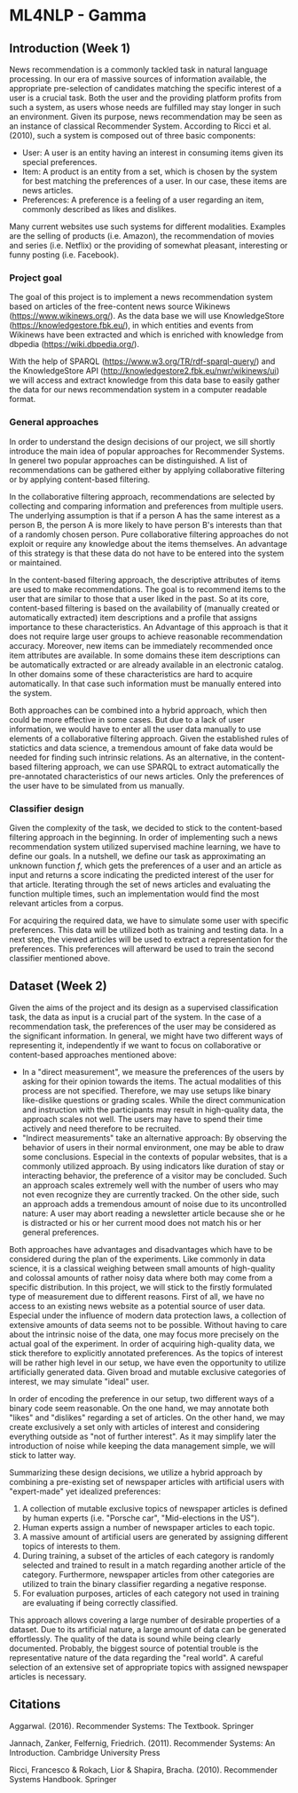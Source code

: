 # ML4NLP - Gamma

## Introduction (Week 1)
News recommendation is a commonly tackled task in natural language processing. In our era of massive sources of information available, the appropriate pre-selection of candidates matching the specific interest of a user is a crucial task. Both the user and the providing platform profits from such a system, as users whose needs are fulfilled may stay longer in such an environment. Given its purpose, news recommendation may be seen as an instance of classical Recommender System. According to Ricci et al. (2010), such a system is composed out of three basic components:

- User: A user is an entity having an interest in consuming items given its special preferences.
- Item: A product is an entity from a set, which is chosen by the system for best matching the preferences of a user. In our case, these items are news articles.
- Preferences: A preference is a feeling of a user regarding an item, commonly described as likes and dislikes.

Many current websites use such systems for different modalities. Examples are the selling of products (i.e. Amazon), the recommendation of movies and series (i.e. Netflix) or the providing of somewhat pleasant, interesting or funny posting (i.e. Facebook).

### Project goal
The goal of this project is to implement a news recommendation system based on articles of the free-content news source Wikinews (https://www.wikinews.org/). As the data base we will use KnowledgeStore (https://knowledgestore.fbk.eu/), in which entities and events from Wikinews have been extracted and which is enriched with knowledge from dbpedia (https://wiki.dbpedia.org/). 

With the help of SPARQL (https://www.w3.org/TR/rdf-sparql-query/) and the KnowledgeStore API (http://knowledgestore2.fbk.eu/nwr/wikinews/ui) we will access and extract knowledge from this data base to easily gather the data for our news recommendation system in a computer readable format.

### General approaches
In order to understand the design decisions of our project, we sill shortly introduce the main idea of popular approaches for Recommender Systems. In generel two popular approaches can be distinguished. A list of recommendations can be gathered either by
applying collaborative filtering or by applying content-based filtering.

In the collaborative filtering approach, recommendations are selected by collecting and comparing information and preferences from multiple users. The underlying assumption is that if a person A has the same interest as a person B, the person A is more likely to have person B's interests than that of a randomly chosen person. Pure collaborative filtering approaches do not exploit or require any knowledge about the items themselves. An advantage of this strategy is that these data do not have to be entered into the system or maintained.

In the content-based filtering approach, the descriptive attributes of items are used to make recommendations. The goal is to recommend items to the user that are similar to those that a user liked in the past. So at its core, content-based filtering is based on the availability of (manually created or automatically extracted) item descriptions and a profile that assigns importance to these characteristics. An Advantage of this approach is that it does not require large user groups to achieve reasonable recommendation accuracy. Moreover, new items can be immediately recommended once item attributes are available. In some domains these item descriptions can be automatically extracted or are already available in an electronic catalog. In other domains some of these characteristics are hard to acquire automatically. In that case such information must be manually entered into the system.

Both approaches can be combined into a hybrid approach, which then could be more effective in some cases. But due to a lack of user information, we would have to enter all the user data manually to use elements of a collaborative filtering approach. Given the established rules of statictics and data science, a tremendous amount of fake data would be needed for finding such intrinsic relations. As an alternative, in the content-based filtering approach, we can use SPARQL to extract automatically the pre-annotated characteristics of our news articles. Only the preferences of the user have to be simulated from us manually.

### Classifier design
Given the complexity of the task, we decided to stick to the content-based filtering approach in the beginning. In order of implementing such a news recommendation system utilized supervised machine learning, we have to define our goals. In a nutshell, we define our task as approximating an unknown function *f*, which gets the preferences of a user and an article as input and returns a score indicating the predicted interest of the user for that article. Iterating through the set of news articles and evaluating the function multiple times, such an implementation would find the most relevant articles from a corpus.  

For acquiring the required data, we have to simulate some user with specific preferences. This data will be utilized both as training and testing data. In a next step, the viewed articles will be used to extract a representation for the preferences. This preferences will afterward be used to train the second classifier mentioned above.

## Dataset (Week 2)

Given the aims of the project and its design as a supervised classification task, the data as input is a crucial part of the system. In the case of a recommendation task, the preferences of the user may be considered as the significant information. In general, we might have two different ways of representing it, independently if we want to focus on collaborative or content-based approaches mentioned above:
- In a "direct measurement", we measure the preferences of the users by asking for their opinion towards the items. The actual modalities of this process are not specified. Therefore, we may use setups like binary like-dislike questions or grading scales. While the direct communication and instruction with the participants may result in high-quality data, the approach scales not well. The users may have to spend their time actively and need therefore to be recruited.
- "Indirect measurements" take an alternative approach: By observing the behavior of users in their normal environment, one may be able to draw some conclusions. Especial in the contexts of popular websites, that is a commonly utilized approach. By using indicators like duration of stay or interacting behavior, the preference of a visitor may be concluded. Such an approach scales extremely well with the number of users who may not even recognize they are currently tracked. On the other side, such an approach adds a tremendous amount of noise due to its uncontrolled nature: A user may abort reading a newsletter article because she or he is distracted or his or her current mood does not match his or her general preferences.

Both approaches have advantages and disadvantages which have to be considered during the plan of the experiments. Like commonly in data science, it is a classical weighing between small amounts of high-quality and colossal amounts of rather noisy data where both may come from a specific distribution. In this project, we will stick to the firstly formulated type of measurement due to different reasons. First of all, we have no access to an existing news website as a potential source of user data. Especial under the influence of modern data protection laws, a collection of extensive amounts of data seems not to be possible. Without having to care about the intrinsic noise of the data, one may focus more precisely on the actual goal of the experiment. In order of acquiring high-quality data, we stick therefore to explicitly annotated preferences. As the topics of interest will be rather high level in our setup, we have even the opportunity to utilize artificially generated data. Given broad and mutable exclusive categories of interest, we may simulate "ideal" user.

In order of encoding the preference in our setup, two different ways of a binary code seem reasonable. On the one hand, we may annotate both "likes" and "dislikes" regarding a set of articles. On the other hand, we may create exclusively a set only with articles of interest and considering everything outside as "not of further interest". As it may simplify later the introduction of noise while keeping the data management simple, we will stick to latter way.

Summarizing these design decisions, we utilize a hybrid approach by combining a pre-existing set of newspaper articles with artificial users with "expert-made" yet idealized preferences:

1. A collection of mutable exclusive topics of newspaper articles is defined by human experts (i.e. "Porsche car", "Mid-elections in the US").
2. Human experts assign a number of newspaper articles to each topic.
3. A massive amount of artificial users are generated by assigning different topics of interests to them. 
4. During training, a subset of the articles of each category is randomly selected and trained to result in a match regarding another article of the category. Furthermore, newspaper articles from other categories are utilized to train the binary classifier regarding a negative response.
5. For evaluation purposes, articles of each category not used in training are evaluating if being correctly classified.

This approach allows covering a large number of desirable properties of a dataset. Due to its artificial nature, a large amount of data can be generated effortlessly. The quality of the data is sound while being clearly documented. Probably, the biggest source of potential trouble is the representative nature of the data regarding the "real world". A careful selection of an extensive set of appropriate topics with assigned newspaper articles is necessary.

## Citations
Aggarwal. (2016). Recommender Systems: The Textbook. Springer

Jannach, Zanker, Felfernig, Friedrich. (2011). Recommender Systems: An Introduction. Cambridge University Press

Ricci, Francesco & Rokach, Lior & Shapira, Bracha. (2010). Recommender Systems Handbook. Springer

